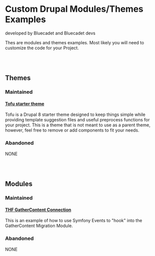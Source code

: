 # Custom Drupal Modules/Themes Examples
developed by Bluecadet and Bluecadet devs

Thes are modules and themes examples. Most likely you will need to customize the code for your Project.

<br>
<br>

## Themes

### Maintained

#### [Tofu starter theme](https://github.com/proeung/tofu)
Tofu is a Drupal 8 starter theme designed to keep things simple while providing template suggestion files and useful preprocess functions for your project. This is a theme that is not meant to use as a parent theme, however, feel free to remove or add components to fit your needs.

### Abandoned
NONE

<br>
<br>

## Modules

### Maintained

#### [THF GatherContent Connection](https://github.com/bluecadet/drupal-docs/tree/master/examples/thf_gc)
This is an example of how to use Symfony Events to "hook" into the GatherContent Migration Module.

### Abandoned
NONE